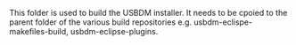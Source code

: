 This folder is used to build the USBDM installer.
It needs to be cpoied to the parent folder of the various build repositories e.g. usbdm-eclispe-makefiles-build, usbdm-eclipse-plugins.

